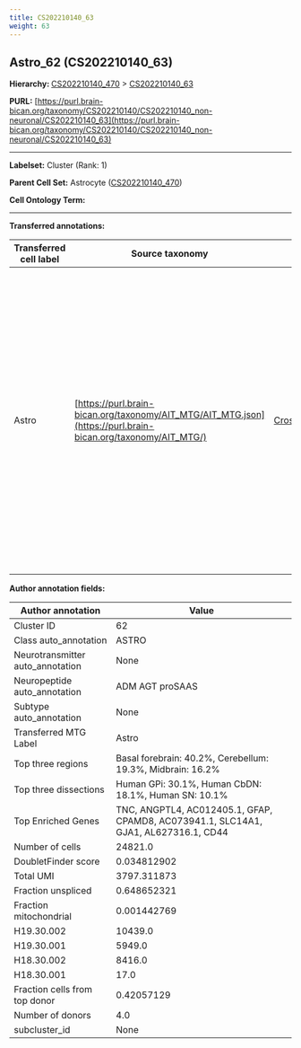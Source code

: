 ```yaml
---
title: CS202210140_63
weight: 63
---
```

## Astro_62 (CS202210140_63)
<b>Hierarchy: </b>
[CS202210140_470](../CS202210140_470) >
[CS202210140_63](../CS202210140_63)

**PURL:** [https://purl.brain-bican.org/taxonomy/CS202210140/CS202210140_non-neuronal/CS202210140_63](https://purl.brain-bican.org/taxonomy/CS202210140/CS202210140_non-neuronal/CS202210140_63)

---


**Labelset:** Cluster (Rank: 1)

**Parent Cell Set:** Astrocyte ([CS202210140_470](../CS202210140_470))



**Cell Ontology Term:** 

[MARKER GENES.]: #


---

[TRANSFERRED ANNOTATIONS.]: #


**Transferred annotations:**

| Transferred cell label | Source taxonomy | Source node accession | Algorithm name | Comment |
|------------------------|-----------------|-----------------------|----------------|---------|
|Astro|[https://purl.brain-bican.org/taxonomy/AIT_MTG/AIT_MTG.json](https://purl.brain-bican.org/taxonomy/AIT_MTG/)|[CrossArea_subclass:e47396020a](https://purl.brain-bican.org/taxonomy/AIT_MTG/CrossArea_subclass_e47396020a)||We performed PCA (50 components) on our full dataset, trained a random forest classifier (scikit-learn, class_ weight=‘balanced’, max_depth=50) on the MTG labels, and then predicted labels for all cells. We labeled each cluster with the mode of its constituent cells if two conditions were met: more than 0.8 of predicted labels matched the mode, and the mean probability of these pre- dictions was greater than 0.8.|

[AUTHOR ANNOTATION FIELDS.]: #


**Author annotation fields:**

| Author annotation | Value |
|-------------------|-------|
|Cluster ID|62|
|Class auto_annotation|ASTRO|
|Neurotransmitter auto_annotation|None|
|Neuropeptide auto_annotation|ADM AGT proSAAS|
|Subtype auto_annotation|None|
|Transferred MTG Label|Astro|
|Top three regions|Basal forebrain: 40.2%, Cerebellum: 19.3%, Midbrain: 16.2%|
|Top three dissections|Human GPi: 30.1%, Human CbDN: 18.1%, Human SN: 10.1%|
|Top Enriched Genes|TNC, ANGPTL4, AC012405.1, GFAP, CPAMD8, AC073941.1, SLC14A1, GJA1, AL627316.1, CD44|
|Number of cells|24821.0|
|DoubletFinder score|0.034812902|
|Total UMI|3797.311873|
|Fraction unspliced|0.648652321|
|Fraction mitochondrial|0.001442769|
|H19.30.002|10439.0|
|H19.30.001|5949.0|
|H18.30.002|8416.0|
|H18.30.001|17.0|
|Fraction cells from top donor|0.42057129|
|Number of donors|4.0|
|subcluster_id|None|
